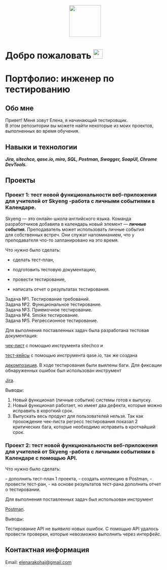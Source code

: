 <div id="header" align="center">
  <img src="https://media.giphy.com/media/M9gbBd9nbDrOTu1Mqx/giphy.gif" width="100"/>
</div>

<img src="https://komarev.com/ghpvc/?username=Elena-Rakohaya-username&style=flat-square&color=blue" alt=""/>
<h1>
  Добро пожаловать
  <img src="https://media.giphy.com/media/hvRJCLFzcasrR4ia7z/giphy.gif" width="30px"/>
</h1>

# Портфолио: инженер по тестированию

## Обо мне

<p>Привет! Меня зовут Елена, я начинающий тестировщик.<br>
В этом репозитории вы можете найти некоторые из моих проектов, выполненных во время обучения.</p>

## Навыки и технологии
<em><strong>Jira, sitechco, qase.io, miro, SQL, Postman, Swagger, SoapUI, Chrome DevTools.</strong></em>

## Проекты

### Проект 1: тест новой функциональности веб-приложения для учителей от Skyeng -работа с личными событиями в Календаре. 

Skyeng — это онлайн-школа английского языка. Команда разработчиков добавила в календарь новый элемент — **личные события**. Преподаватель может использовать личные события для собственных встреч. Они служат напоминанием, что у преподавателя что-то запланировано на это время.

Что нужно было сделать:

- сделать тест-план,

- подготовить тестовую документацию,

- провести тестирование,

- написать отчет о результатах тестирования.

<p>Задача №1. Тестирование требований.<br>
Задача №2. Функциональное тестирование.<br>
Задача №3. Приемочное тестирование.<br>
Задача №4. Smoke тестирование.<br>
Задача №5. Регрессионное тестирование.</p>

<p>Для выполнения поставленных задач была разработана тестовая документация: 
  
  [чек-лист](https://drive.google.com/file/d/1Bl41kr7RQMMKEp7qop7xJ_p1_La4fUv5/view?usp=share_link) с помощью инструмента sitechco и 
  
  [тест-кейсы](https://drive.google.com/file/d/1oLTycm3beA_mTmIxUhP1_WCmEShLg6SI/view?usp=share_link) с помощью инструмента qase.io, так же создана  
  
  [декомпозиция](https://drive.google.com/file/d/10jnAeAIjdOwshLIA_6wqG0ULA4nSUsvy/view?usp=share_link). В ходе тестирования были выялены баги. Для фиксации обнаруженных ошибок был использован инструмент 
  
  [Jira](https://drive.google.com/file/d/1m1InaJ27fptXHiA0QdaOQbVSiY8mQFW8/view?usp=share_link).</p>
 
Выводы: 
1. Новый функционал (личные события) системы готов к выпуску. 
2. Новый функционал работает, но имеет два дефекта, которые можно исправить в короткий срок.
3. Выпускать весь продукт для пользователей нельзя. Так как прохождение чек-листа регресс тестирования показал 2 критических бага, которые необходимо исправить в кротчайший срок.

### Проект 2: тест новой функциональности веб-приложения для учителей от Skyeng -работа с личными событиями в Календаре с помощью API.

Что нужно было сделать:

<p>- дополнить тест-план 1 проекта,
- создать коллекцию в Postman,
- провести тест-ран,
- на основе результатов тест-рана дополнить отчет о тестировании.</p>
Для выполнения поставленных задач был использован инструмент 

[Postman](https://drive.google.com/file/d/11raCqGFguRSK2HX8qXYiINGTCSdhLoT-/view?usp=share_link).

Выводы:

Тестирование API не выявило новых ошибок. С помощью API удалось провести проверки, которые невозможно выполнить через интерфейс.



## Контактная информация

Email: elenarakohaj@gmail.com
